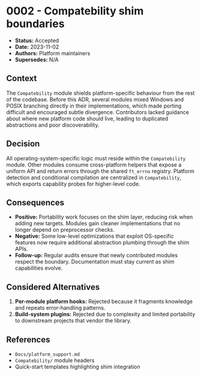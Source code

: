 # 0002 - Compatebility shim boundaries

- **Status:** Accepted
- **Date:** 2023-11-02
- **Authors:** Platform maintainers
- **Supersedes:** N/A

## Context

The `Compatebility` module shields platform-specific behaviour from the rest of the codebase. Before this ADR, several modules mixed Windows and POSIX branching directly in their implementations, which made porting difficult and encouraged subtle divergence. Contributors lacked guidance about where new platform code should live, leading to duplicated abstractions and poor discoverability.

## Decision

All operating-system-specific logic must reside within the `Compatebility` module. Other modules consume cross-platform helpers that expose a uniform API and return errors through the shared `ft_errno` registry. Platform detection and conditional compilation are centralized in `Compatebility`, which exports capability probes for higher-level code.

## Consequences

- **Positive:** Portability work focuses on the shim layer, reducing risk when adding new targets. Modules gain cleaner implementations that no longer depend on preprocessor checks.
- **Negative:** Some low-level optimizations that exploit OS-specific features now require additional abstraction plumbing through the shim APIs.
- **Follow-up:** Regular audits ensure that newly contributed modules respect the boundary. Documentation must stay current as shim capabilities evolve.

## Considered Alternatives

1. **Per-module platform hooks:** Rejected because it fragments knowledge and repeats error-handling patterns.
2. **Build-system plugins:** Rejected due to complexity and limited portability to downstream projects that vendor the library.

## References

- `Docs/platform_support.md`
- `Compatebility/` module headers
- Quick-start templates highlighting shim integration

